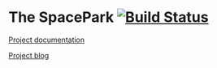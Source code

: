 # The SpacePark [![Build Status](https://dev.azure.com/mirkopralica/Spacepark-GRUPP_5/_apis/build/status/PGBSNH19.spacepark-grupp-5-spacepark?branchName=master)](https://dev.azure.com/mirkopralica/Spacepark-GRUPP_5/_build/latest?definitionId=5&branchName=master)

[Project documentation](https://github.com/PGBSNH19/spacepark-grupp-5-spacepark/tree/master/Documentation)

[Project blog](https://github.com/PGBSNH19/spacepark-grupp-5-spacepark/tree/master/Documentation/Blog/Index.md)

